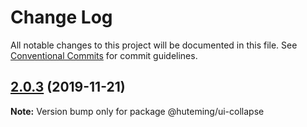 # Change Log

All notable changes to this project will be documented in this file.
See [Conventional Commits](https://conventionalcommits.org) for commit guidelines.

## [2.0.3](https://github.com/huteming/huteming-ui/compare/@huteming/ui-collapse@2.0.2...@huteming/ui-collapse@2.0.3) (2019-11-21)

**Note:** Version bump only for package @huteming/ui-collapse
